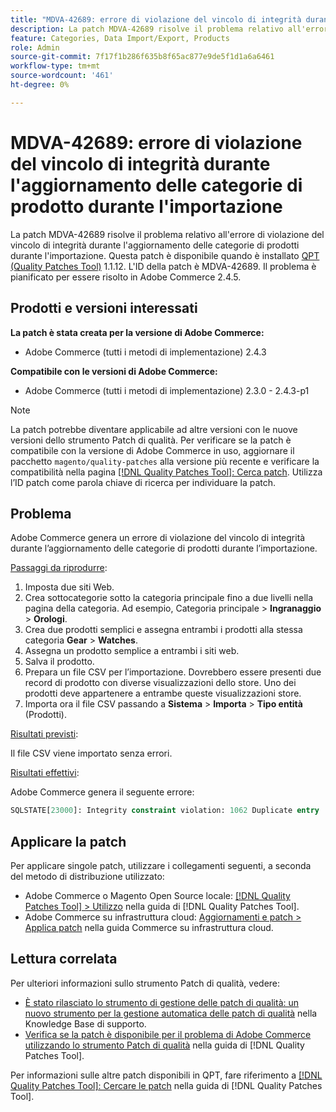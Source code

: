 ```yaml
---
title: "MDVA-42689: errore di violazione del vincolo di integrità durante l'aggiornamento delle categorie di prodotto durante l'importazione"
description: La patch MDVA-42689 risolve il problema relativo all'errore di violazione del vincolo di integrità durante l'aggiornamento delle categorie di prodotti durante l'importazione. Questa patch è disponibile quando è installato [Quality Patches Tool (QPT)](https://experienceleague.adobe.com/it/docs/commerce-knowledge-base/kb/announcements/commerce-announcements/magento-quality-patches-released-new-tool-to-self-serve-quality-patches) 1.1.12. L'ID della patch è MDVA-42689. Il problema è pianificato per essere risolto in Adobe Commerce 2.4.5.
feature: Categories, Data Import/Export, Products
role: Admin
source-git-commit: 7f17f1b286f635b8f65ac877e9de5f1d1a6a6461
workflow-type: tm+mt
source-wordcount: '461'
ht-degree: 0%

---
```


# MDVA-42689: errore di violazione del vincolo di integrità durante l&#39;aggiornamento delle categorie di prodotto durante l&#39;importazione

La patch MDVA-42689 risolve il problema relativo all&#39;errore di violazione del vincolo di integrità durante l&#39;aggiornamento delle categorie di prodotti durante l&#39;importazione. Questa patch è disponibile quando è installato [QPT (Quality Patches Tool)](https://experienceleague.adobe.com/it/docs/commerce-knowledge-base/kb/announcements/commerce-announcements/magento-quality-patches-released-new-tool-to-self-serve-quality-patches) 1.1.12. L&#39;ID della patch è MDVA-42689. Il problema è pianificato per essere risolto in Adobe Commerce 2.4.5.

## Prodotti e versioni interessati

**La patch è stata creata per la versione di Adobe Commerce:**

* Adobe Commerce (tutti i metodi di implementazione) 2.4.3

**Compatibile con le versioni di Adobe Commerce:**

* Adobe Commerce (tutti i metodi di implementazione) 2.3.0 - 2.4.3-p1

>[!NOTE]
>
>La patch potrebbe diventare applicabile ad altre versioni con le nuove versioni dello strumento Patch di qualità. Per verificare se la patch è compatibile con la versione di Adobe Commerce in uso, aggiornare il pacchetto `magento/quality-patches` alla versione più recente e verificare la compatibilità nella pagina [[!DNL Quality Patches Tool]: Cerca patch](https://experienceleague.adobe.com/it/docs/commerce-knowledge-base/kb/announcements/commerce-announcements/magento-quality-patches-released-new-tool-to-self-serve-quality-patches). Utilizza l’ID patch come parola chiave di ricerca per individuare la patch.

## Problema

Adobe Commerce genera un errore di violazione del vincolo di integrità durante l’aggiornamento delle categorie di prodotti durante l’importazione.

<u>Passaggi da riprodurre</u>:

1. Imposta due siti Web.
1. Crea sottocategorie sotto la categoria principale fino a due livelli nella pagina della categoria. Ad esempio, Categoria principale > **Ingranaggio** > **Orologi**.
1. Crea due prodotti semplici e assegna entrambi i prodotti alla stessa categoria **Gear** > **Watches**.
1. Assegna un prodotto semplice a entrambi i siti web.
1. Salva il prodotto.
1. Prepara un file CSV per l’importazione. Dovrebbero essere presenti due record di prodotto con diverse visualizzazioni dello store. Uno dei prodotti deve appartenere a entrambe queste visualizzazioni store.
1. Importa ora il file CSV passando a **Sistema** > **Importa** > **Tipo entità** (Prodotti).

<u>Risultati previsti</u>:

Il file CSV viene importato senza errori.

<u>Risultati effettivi</u>:

Adobe Commerce genera il seguente errore:

```SQL
SQLSTATE[23000]: Integrity constraint violation: 1062 Duplicate entry '1302' for key 'PRIMARY', query was: INSERT INTO `catalog_url_rewrite_product_category` (`url_rewrite_id`,`category_id`,`product_id`) VALUES (?, ?, ?), (?, ?, ?), (?, ?, ?)
```

## Applicare la patch

Per applicare singole patch, utilizzare i collegamenti seguenti, a seconda del metodo di distribuzione utilizzato:

* Adobe Commerce o Magento Open Source locale: [[!DNL Quality Patches Tool] > Utilizzo](/help/tools/quality-patches-tool/usage.md) nella guida di [!DNL Quality Patches Tool].
* Adobe Commerce su infrastruttura cloud: [Aggiornamenti e patch > Applica patch](https://experienceleague.adobe.com/docs/commerce-cloud-service/user-guide/develop/upgrade/apply-patches.html?lang=it) nella guida Commerce su infrastruttura cloud.

## Lettura correlata

Per ulteriori informazioni sullo strumento Patch di qualità, vedere:

* [È stato rilasciato lo strumento di gestione delle patch di qualità: un nuovo strumento per la gestione automatica delle patch di qualità](https://experienceleague.adobe.com/it/docs/commerce-knowledge-base/kb/announcements/commerce-announcements/magento-quality-patches-released-new-tool-to-self-serve-quality-patches) nella Knowledge Base di supporto.
* [Verifica se la patch è disponibile per il problema di Adobe Commerce utilizzando lo strumento Patch di qualità](/help/tools/quality-patches-tool/patches-available-in-qpt/check-patch-for-magento-issue-with-magento-quality-patches.md) nella guida di [!DNL Quality Patches Tool].

Per informazioni sulle altre patch disponibili in QPT, fare riferimento a [[!DNL Quality Patches Tool]: Cercare le patch](https://experienceleague.adobe.com/tools/commerce-quality-patches/index.html?lang=it) nella guida di [!DNL Quality Patches Tool].
